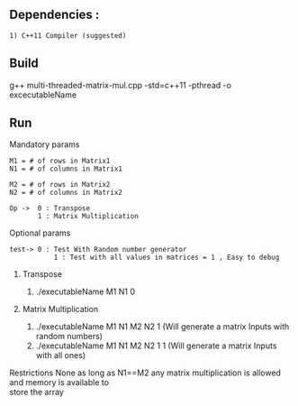 Dependencies :
------------------
	1) C++11 Compiler (suggested)

Build
-----------------
g++ multi-threaded-matrix-mul.cpp -std=c++11 -pthread -o excecutableName

Run
------------------
Mandatory params

	M1 = # of rows in Matrix1
	N1 = # of columns in Matrix1

	M2 = # of rows in Matrix2
	N2 = # of columns in Matrix2

	Op ->  0 : Transpose
	       1 : Matrix Multiplication

Optional params

	test-> 0 : Test With Random number generator
       	       1 : Test with all values in matrices = 1 , Easy to debug	
1) Transpose
	1) ./executableName M1 N1 0

2) Matrix Multiplication
	1)  ./executableName M1 N1 M2 N2 1 (Will generate a matrix Inputs with random numbers)
	2)  ./executableName M1 N1 M2 N2 1 1 (Will generate a matrix Inputs with all ones)

Restrictions
	None as long as N1==M2 any matrix multiplication is allowed and memory is available to 	
	store the array
